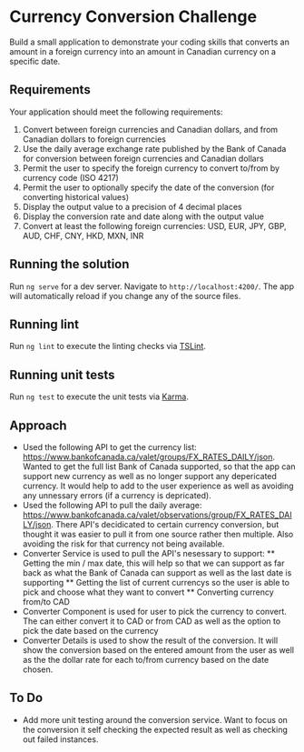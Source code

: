 # Currency Conversion Challenge

Build a small application to demonstrate your coding skills that converts an amount in a foreign currency into an amount in Canadian currency on a specific date.

## Requirements

Your application should meet the following requirements:

1.	Convert between foreign currencies and Canadian dollars, and from Canadian dollars to foreign currencies
2.  Use the daily average exchange rate published by the Bank of Canada for conversion between foreign currencies and Canadian dollars
3.	Permit the user to specify the foreign currency to convert to/from by currency code (ISO 4217)
4.	Permit the user to optionally specify the date of the conversion (for converting historical values)
5.	Display the output value to a precision of 4 decimal places
6.	Display the conversion rate and date along with the output value
7.	Convert at least the following foreign currencies: USD, EUR, JPY, GBP, AUD, CHF, CNY, HKD, MXN, INR

## Running the solution

Run `ng serve` for a dev server. Navigate to `http://localhost:4200/`. The app will automatically reload if you change any of the source files.

## Running lint

Run `ng lint` to execute the linting checks via [TSLint](https://palantir.github.io/tslint/).

## Running unit tests

Run `ng test` to execute the unit tests via [Karma](https://karma-runner.github.io).

## Approach
* Used the following API to get the currency list: https://www.bankofcanada.ca/valet/groups/FX_RATES_DAILY/json. Wanted to get the full list Bank of Canada supported, so that the app can support new currency as well as no longer support any depericated currency. It would help to add to the user experience as well as avoiding any unnessary errors (if a currency is depricated).
* Used the following API to pull the daily average: https://www.bankofcanada.ca/valet/observations/group/FX_RATES_DAILY/json. There API's decidicated to certain currency conversion, but thought it was easier to pull it from one source rather then multiple. Also avoiding the risk for that currency not being available.
* Converter Service is used to pull the API's nesessary to support:
** Getting the min / max date, this will help so that we can support as far back as what the Bank of Canada can support as well as the last date is supporting
** Getting the list of current currencys so the user is able to pick and choose what they want to convert
** Converting currency from/to CAD
* Converter Component is used for user to pick the currency to convert. The can either convert it to CAD or from CAD as well as the option to pick the date based on the currency
* Converter Details is used to show the result of the conversion. It will show the conversion based on the entered amount from the user as well as the the dollar rate for each to/from currency based on the date chosen.

## To Do
* Add more unit testing around the conversion service. Want to focus on the conversion it self checking the expected result as well as checking out failed instances.
